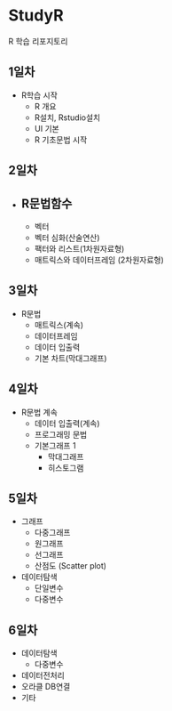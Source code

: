 # StudyR
R 학습 리포지토리

## 1일차
- R학습 시작
  - R 개요
  - R설치, Rstudio설치
  - UI 기본
  - R 기초문법 시작

## 2일차
- R문법함수
  -
  - 벡터
  -  벡터 심화(산술연산)
  - 팩터와 리스트(1차원자료형)
  - 매트릭스와 데이터프레임 (2차원자료형)


## 3일차
- R문법
  - 매트릭스(계속)
  - 데이터프레임
  - 데이터 입출력
  - 기본 차트(막대그래프)

## 4일차
- R문법 계속
   - 데이터 입출력(계속)
   - 프로그래밍 문법
   - 기본그래프 1 
       - 막대그래프
       - 히스토그램
   
## 5일차
- 그래프
  - 다중그래프
  - 원그래프
  - 선그래프
  - 산점도 (Scatter plot)
- 데이터탐색
  - 단일변수
  - 다중변수
  
## 6일차
- 데이터탐색
  - 다중변수
- 데이터전처리
- 오라클 DB연결
- 기타
